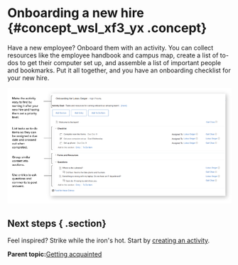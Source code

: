 # Onboarding a new hire {#concept_wsl_xf3_yx .concept}

Have a new employee? Onboard them with an activity. You can collect resources like the employee handbook and campus map, create a list of to-dos to get their computer set up, and assemble a list of important people and bookmarks. Put it all together, and you have an onboarding checklist for your new hire.

![Screenshot of an onboarding activity](images/onboard_new_hire.png)

## Next steps { .section}

Feel inspired? Strike while the iron's hot. Start by [creating an activity](c_create_activity.md).

**Parent topic:**[Getting acquainted](../activities/c_get_organized.md)


